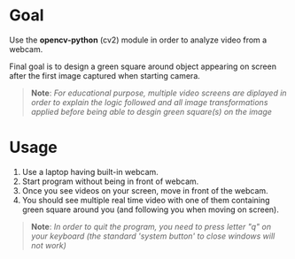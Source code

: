 # Goal
Use the **opencv-python** (cv2) module in order to analyze video from a webcam.

Final goal is to design a green square around object appearing on screen after the first image captured when starting camera.

>**Note**: *For educational purpose, multiple video screens are diplayed in order to explain the logic followed and all image transformations applied before being able to desgin green square(s) on the image*

# Usage
1. Use a laptop having built-in webcam.
2. Start program without being in front of webcam.
3. Once you see videos on your screen, move in front of the webcam.
4. You should see multiple real time video with one of them containing green square around you  (and following you when moving on screen).
>**Note**: *In order to quit the program, you need to press letter "q" on your keyboard (the standard 'system button' to close windows will not work)*